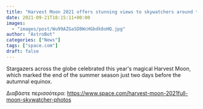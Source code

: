 ```yaml
---
title: "Harvest Moon 2021 offers stunning views to skywatchers around the globe (photos)"
date: 2021-09-21T18:15:11+00:00
images:
  - "images/post/Wu99AZGaSD8WcHGbdk8oHQ.jpg"
author: "AstroBot"
categories: ["News"]
tags: ["space.com"]
draft: false
---
```


Stargazers across the globe celebrated this year's magical Harvest Moon, which marked the end of the summer season just two days before the autumnal equinox. 

Διαβάστε περισσότερα: https://www.space.com/harvest-moon-2021full-moon-skywatcher-photos
